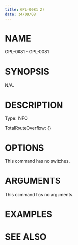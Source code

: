```yaml
---
title: GPL-0081(2)
date: 24/09/08
---
```


# NAME

GPL-0081 - GPL-0081

# SYNOPSIS

N/A.

# DESCRIPTION

Type: INFO

TotalRouteOverflow: {}

# OPTIONS

This command has no switches.

# ARGUMENTS

This command has no arguments.

# EXAMPLES

# SEE ALSO
